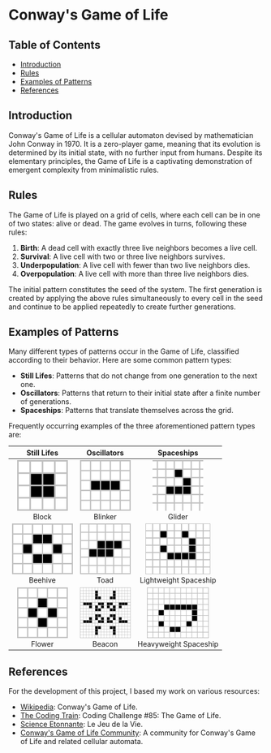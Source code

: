 # Conway's Game of Life

## Table of Contents
- [Introduction](#introduction)
- [Rules](#rules)
- [Examples of Patterns](#examples-of-patterns)
- [References](#references)

## Introduction

Conway's Game of Life is a cellular automaton devised by mathematician John Conway in 1970. It is a zero-player game, meaning that its evolution is determined by its initial state, with no further input from humans. Despite its elementary principles, the Game of Life is a captivating demonstration of emergent complexity from minimalistic rules.
 
## Rules

The Game of Life is played on a grid of cells, where each cell can be in one of two states: alive or dead. The game evolves in turns, following these rules:

1. **Birth**: A dead cell with exactly three live neighbors becomes a live cell.
2. **Survival**: A live cell with two or three live neighbors survives.
3. **Underpopulation**: A live cell with fewer than two live neighbors dies. 
4. **Overpopulation**: A live cell with more than three live neighbors dies. 

The initial pattern constitutes the seed of the system. The first generation is created by applying the above rules simultaneously to every cell in the seed and continue to be applied repeatedly to create further generations.

## Examples of Patterns

Many different types of patterns occur in the Game of Life, classified according to their behavior. Here are some common pattern types:

- **Still Lifes**: Patterns that do not change from one generation to the next one.
- **Oscillators**: Patterns that return to their initial state after a finite number of generations.
- **Spaceships**: Patterns that translate themselves across the grid.

Frequently occurring examples of the three aforementioned pattern types are: 

|                                  Still Lifes                                       |                                  Oscillators                                        |                                      Spaceships                                            |
|:----------------------------------------------------------------------------------:|:-----------------------------------------------------------------------------------:|:------------------------------------------------------------------------------------------:|
|     <img src="images/still_life/block.png" alt="block" height="100"/> <br> Block   | <img src="images/oscillators/blinker.gif" alt="blinker" height="100"/> <br> Blinker |       <img src="images/spaceships/glider.gif" alt="glider" height="100"/>  <br> Glider     |
| <img src="images/still_life/beehive.png" alt="beehive" height="100"/> <br> Beehive |       <img src="images/oscillators/toad.gif" alt="toad" height="100"/> <br> Toad    | <img src="images/spaceships/LWSS.gif" alt="LWSS" height="100"/> <br> Lightweight Spaceship |
|  <img src="images/still_life/flower.png" alt="flower" height="100"/> <br> Flower   |  <img src="images/oscillators/pulsar.gif" alt="pulsar" height="100"/> <br> Beacon   | <img src="images/spaceships/HWSS.gif" alt="HWSS" height="100"/> <br> Heavyweight Spaceship |

## References

For the development of this project, I based my work on various resources:

- [Wikipedia](https://en.wikipedia.org/wiki/Conway%27s_Game_of_Life): Conway's Game of Life.
- [The Coding Train](https://www.youtube.com/watch?v=FWSR_7kZuYg): Coding Challenge #85: The Game of Life.
- [Science Etonnante](https://www.youtube.com/watch?v=S-W0NX97DB0): Le Jeu de la Vie.
- [Conway's Game of Life Community](https://conwaylife.com/): A community for Conway's Game of Life and related cellular automata.
